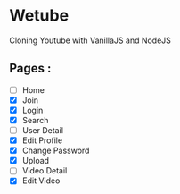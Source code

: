# Wetube

Cloning Youtube with VanillaJS and NodeJS


## Pages :

- [ ] Home
- [X] Join
- [X] Login
- [x] Search
- [ ] User Detail
- [X] Edit Profile
- [X] Change Password
- [X] Upload 
- [ ] Video Detail
- [X] Edit Video